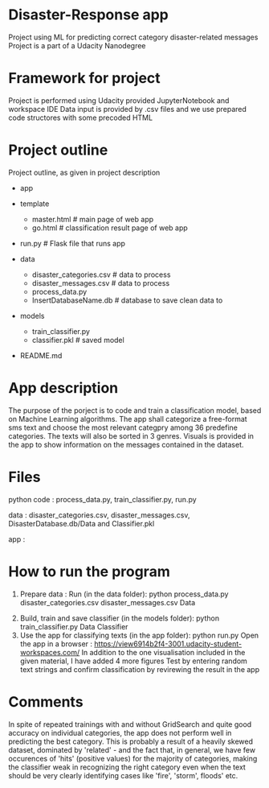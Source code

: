 # Disaster-Response app 
Project using ML for predicting correct category disaster-related messages 
Project is a part of a Udacity Nanodegree

# Framework for project
Project is performed using Udacity provided JupyterNotebook and workspace IDE
Data input is provided by .csv files and we use prepared code structores with some precoded HTML 

# Project outline 
Project outline, as given in project description

- app
 - template
    - master.html  # main page of web app
    - go.html  # classification result page of web app
  - run.py  # Flask file that runs app

- data
  - disaster_categories.csv  # data to process 
  - disaster_messages.csv  # data to process
  - process_data.py
  - InsertDatabaseName.db   # database to save clean data to

- models
  - train_classifier.py
  - classifier.pkl  # saved model 

- README.md

# App description
The purpose of the porject is to code and train a classification model, based on Machine Learning algorithms.
The app shall categorize a free-format sms text and choose the most relevant categpry among 36 predefine categories.
The texts will also be sorted in 3 genres. 
Visuals is provided in the app to show information on the messages contained in the dataset.

# Files
python code : process_data.py, train_classifier.py, run.py

data : disaster_categories.csv, disaster_messages.csv, DisasterDatabase.db/Data and Classifier.pkl

app :
  

# How to run the program
1. Prepare data : Run (in the data folder): python process_data.py disaster_categories.csv disaster_messages.csv Data
2) Build, train and save classifier (in the models folder): python train_classifier.py Data Classifier
3) Use the app for classifying texts (in the app folder): python run.py
   Open the app in a browser : https://view6914b2f4-3001.udacity-student-workspaces.com/
   In addition to the one visualisation included in the given material, I have added 4 more figures
   Test by entering random text strings and confirm classification by revirewing the result in the app

# Comments
In spite of repeated trainings with and without GridSearch and quite good accuracy on individual categories, the app does not perform well in predicting the best category. This is probably a result of a heavily skewed dataset, dominated by 'related' - and the fact that, in general, we have few occurences of 'hits' (positive values) for the majority of categories, making the classifier weak in recognizing the right category even when the text should be very clearly identifying cases like 'fire', 'storm', floods' etc.    
